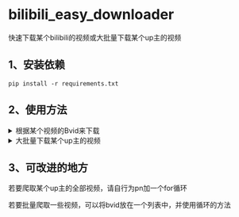# bilibili_easy_downloader
快速下载某个bilibili的视频或大批量下载某个up主的视频



## 1、安装依赖
```shell
pip install -r requirements.txt
```

## 2、使用方法

<details>
  <summary>根据某个视频的Bvid来下载</summary>
  bvid参数的获取方法：<br>
  点击某个视频，在网址中查看，在video后面的一串字符就是bvid<br>
  例如，陈翔六点半的某个视频地址是：https://www.bilibili.com/video/BV1HU4y1B7fn
  
  则该视频的bvid为BV1HU4y1B7fn<br>
  在grep_video.py文件的main函数中，修改bvid参数，直接运行即可，待控制台输出done结束
</details>  

<details>
    <summary>大批量下载某个up主的视频</summary>
    在grep_up_videos.py中修改up主的mid，并修改要爬取第几页视频的参数pn，运行后待控制台输出done结束<br>
    mid的获取方法：点开某个up主的主页，在com后面的即为mid<br>
  
    例如陈翔六点半的主页地址为：https://space.bilibili.com/19286458 ,则mid为19286458<br>
    九三的主页为：https://space.bilibili.com/313580179 ,则mid为313580179
    <br>
    up主的主页一般最多只能显示25个视频，其他视频需要点击下一页才能看到，因此pn参数用于设置爬取第几页的视频

    
</details>

## 3、可改进的地方
若要爬取某个up主的全部视频，请自行为pn加一个for循环

若要批量爬取一些视频，可以将bvid放在一个列表中，并使用循环的方法
